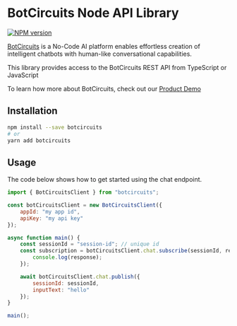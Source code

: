 # BotCircuits Node API Library

[![NPM version](https://img.shields.io/npm/v/botcircuits.svg)](https://npmjs.org/package/botcircuits)

[BotCircuits](https://botcircuits.com/#demo) is a No-Code AI platform enables effortless creation of intelligent chatbots with human-like conversational capabilities.

This library provides access to the BotCircuits REST API from TypeScript or JavaScript

To learn how more about BotCircuits, check out our [Product Demo](https://botcircuits.com/#demo)

## Installation

```sh
npm install --save botcircuits
# or
yarn add botcircuits
```

## Usage

The code below shows how to get started using the chat endpoint.

```js
import { BotCircuitsClient } from "botcircuits";

const botCircuitsClient = new BotCircuitsClient({
    appId: "my app id",
    apiKey: "my api key"
});

async function main() {
    const sessionId = "session-id"; // unique id
    const subscription = botCircuitsClient.chat.subscribe(sessionId, response => {
        console.log(response);
    });

    await botCircuitsClient.chat.publish({
        sessionId: sessionId,
        inputText: "hello"
    });
}

main();
```